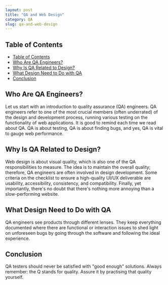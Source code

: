 ```yaml
---
layout: post
title: "QA and Web Design"
category: QA
slug: qa-and-web-design
---
```


## Table of Contents
- [Table of Contents](#table-of-contents)
- [Who Are QA Engineers?](#who-are-qa-engineers)
- [Why Is QA Related to Design?](#why-is-qa-related-to-design)
- [What Design Need to Do with QA](#what-design-need-to-do-with-qa)
- [Conclusion](#conclusion)

## Who Are QA Engineers?

Let us start with an introduction to quality assurance (QA) engineers.
QA engineers refer to one of the most crucial members (often underrated) of the design and development process, running various testing on the functionality of web applications.
It is good to remind each time we read about QA. QA is about testing, QA is about finding bugs, and yes, QA is vital to gauge web performance.

## Why Is QA Related to Design?

Web design is about visual quality, which is also one of the QA responsibilities to measure. The idea is to maintain the overall quality; therefore, QA engineers are often involved in design development.
Some criteria on the checklist to ensure a high-quality UI/UX deliverable are usability, accessibility, consistency, and compatibility.
Finally, yet importantly, there's no doubt that there's nothing more annoying than a slow-performing website.

## What Design Need to Do with QA

QA engineers see products through different lenses. They keep everything documented where there are functional or interaction issues to shed light on unforeseen bugs by going through the software and following the ideal experience.

## Conclusion

QA testers should never be satisfied with "good enough" solutions. Always remember: the Q stands for quality. Assure it by practising that quality yourself.